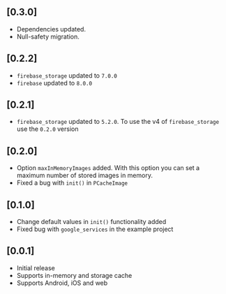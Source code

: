 ## [0.3.0]

- Dependencies updated.
- Null-safety migration.

## [0.2.2]

- `firebase_storage` updated to `7.0.0`
- `firebase` updated to `8.0.0`

## [0.2.1]

- `firebase_storage` updated to `5.2.0`. To use the v4 of `firebase_storage` use the `0.2.0` version

## [0.2.0]

- Option `maxInMemoryImages` added. With this option you can set a maximum number of stored images in memory.
- Fixed a bug with `init()` in `PCacheImage`

## [0.1.0]

- Change default values in `init()` functionality added
- Fixed bug with `google_services` in the example project

## [0.0.1]

- Initial release
- Supports in-memory and storage cache
- Supports Android, iOS and web
